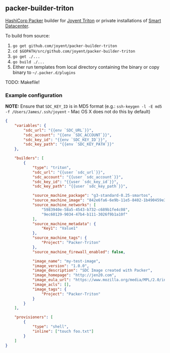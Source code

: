 ## packer-builder-triton

[HashiCorp Packer](https://packer.io) builder for [Joyent Triton](https://www.joyent.com) or private installations of [Smart Datacenter](https://www.joyent.com/private-cloud).

To build from source:

1. `go get github.com/joyent/packer-builder-triton`
1. `cd $GOPATH/src/github.com/joyent/packer-builder-triton`
1. `go get ./...`
1. `go build ./...`
1. Either run templates from local directory containing the binary or copy binary to `~/.packer.d/plugins`

TODO: Makefile!

### Example configuration

**NOTE:** Ensure that `SDC_KEY_ID` is in MD5 format (e.g.: `ssh-keygen -l -E md5 -f /Users/James/.ssh/joyent` - Mac OS X does not do this by default)

```json
{
    "variables": {
        "sdc_url": "{{env `SDC_URL`}}",
        "sdc_account": "{{env `SDC_ACCOUNT`}}",
        "sdc_key_id": "{{env `SDC_KEY_ID`}}",
        "sdc_key_path": "{{env `SDC_KEY_PATH`}}"
    },

    "builders": [
        {
            "type": "triton",
            "sdc_url": "{{user `sdc_url`}}",
            "sdc_account": "{{user `sdc_account`}}",
            "sdc_key_id": "{{user `sdc_key_id`}}",
            "sdc_key_path": "{{user `sdc_key_path`}}",

            "source_machine_package": "g3-standard-0.25-smartos",
            "source_machine_image": "842e6fa6-6e9b-11e5-8402-1b490459e334",
            "source_machine_networks": [
                "5983940e-58a5-4543-b732-c689b1fe4c08",
                "9ec60129-9034-47b4-b111-3026f9b1a10f"
            ],
            "source_machine_metadata": {
                "Key1": "Value1"
            },
            "source_machine_tags": {
                "Project": "Packer-Triton"
            },
            "source_machine_firewall_enabled": false,

            "image_name": "my-test-image",
            "image_version": "1.0.0",
            "image_description": "SDC Image created with Packer",
            "image_homepage": "http://jen20.com",
            "image_eula_url": "https://www.mozilla.org/media/MPL/2.0/index.815ca599c9df.txt",
            "image_acls": [],
            "image_tags": {
                "Project": "Packer-Triton"
            }
        }
    ],

    "provisioners": [
        {
            "type": "shell",
            "inline": ["touch foo.txt"]
        }
    ]
}
```
